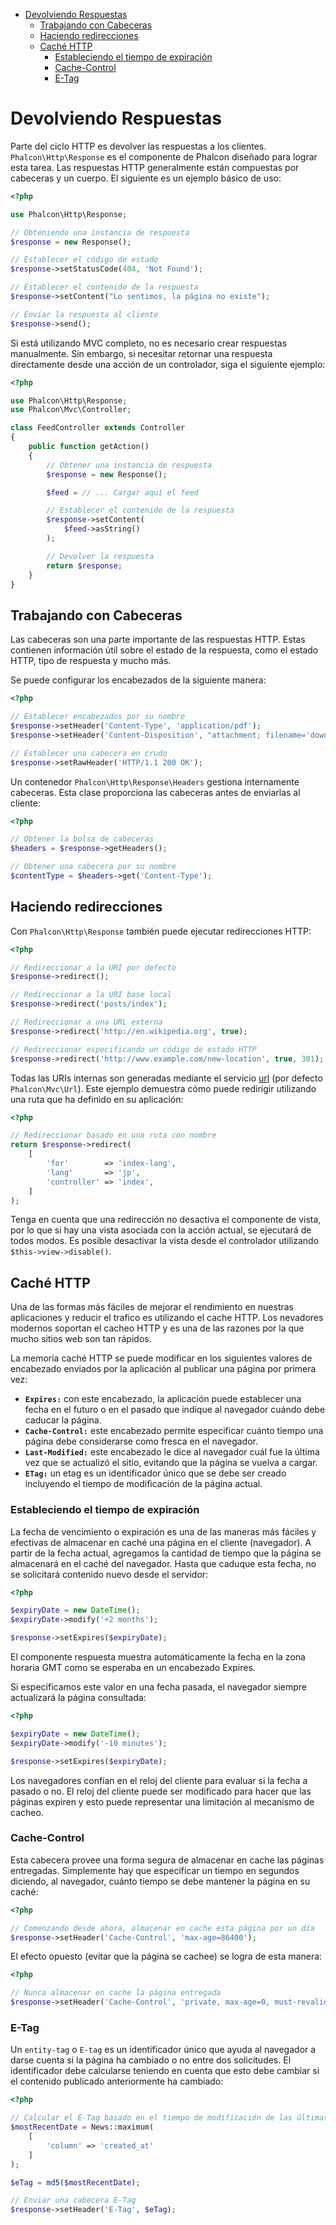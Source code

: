 <div class='article-menu'>
  <ul>
    <li>
      <a href="#overview">Devolviendo Respuestas</a> 
      <ul>
        <li>
          <a href="#working-with-headers">Trabajando con Cabeceras</a>
        </li>
        <li>
          <a href="#redirections">Haciendo redirecciones</a>
        </li>
        <li>
          <a href="#http-cache">Caché HTTP</a> 
          <ul>
            <li>
              <a href="#http-cache-expiration-time">Estableciendo el tiempo de expiración</a>
            </li>
            <li>
              <a href="#http-cache-control">Cache-Control</a>
            </li>
            <li>
              <a href="#http-cache-etag">E-Tag</a>
            </li>
          </ul>
        </li>
      </ul>
    </li>
  </ul>
</div>

<a name='overview'></a>

# Devolviendo Respuestas

Parte del ciclo HTTP es devolver las respuestas a los clientes. `Phalcon\Http\Response` es el componente de Phalcon diseñado para lograr esta tarea. Las respuestas HTTP generalmente están compuestas por cabeceras y un cuerpo. El siguiente es un ejemplo básico de uso:

```php
<?php

use Phalcon\Http\Response;

// Obteniendo una instancia de respuesta
$response = new Response();

// Establecer el código de estado
$response->setStatusCode(404, 'Not Found');

// Establecer el contenido de la respuesta
$response->setContent("Lo sentimos, la página no existe");

// Enviar la respuesta al cliente
$response->send();
```

Si está utilizando MVC completo, no es necesario crear respuestas manualmente. Sin embargo, si necesitar retornar una respuesta directamente desde una acción de un controlador, siga el siguiente ejemplo:

```php
<?php

use Phalcon\Http\Response;
use Phalcon\Mvc\Controller;

class FeedController extends Controller
{
    public function getAction()
    {
        // Obtener una instancia de respuesta
        $response = new Response();

        $feed = // ... Cargar aquí el feed

        // Establecer el contenido de la respuesta
        $response->setContent(
            $feed->asString()
        );

        // Devolver la respuesta
        return $response;
    }
}
```

<a name='working-with-headers'></a>

## Trabajando con Cabeceras

Las cabeceras son una parte importante de las respuestas HTTP. Estas contienen información útil sobre el estado de la respuesta, como el estado HTTP, tipo de respuesta y mucho más.

Se puede configurar los encabezados de la siguiente manera:

```php
<?php

// Establecer encabezados por su nombre
$response->setHeader('Content-Type', 'application/pdf');
$response->setHeader('Content-Disposition', "attachment; filename='downloaded.pdf'");

// Establecer una cabecera en crudo
$response->setRawHeader('HTTP/1.1 200 OK');
```

Un contenedor `Phalcon\Http\Response\Headers` gestiona internamente cabeceras. Esta clase proporciona las cabeceras antes de enviarlas al cliente:

```php
<?php

// Obtener la bolsa de cabeceras
$headers = $response->getHeaders();

// Obtener una cabecera por su nombre
$contentType = $headers->get('Content-Type');
```

<a name='redirections'></a>

## Haciendo redirecciones

Con `Phalcon\Http\Response` también puede ejecutar redirecciones HTTP:

```php
<?php

// Redireccionar a la URI por defecto
$response->redirect();

// Redireccionar a la URI base local
$response->redirect('posts/index');

// Redireccionar a una URL externa
$response->redirect('http://en.wikipedia.org', true);

// Redireccionar especificando un código de estado HTTP
$response->redirect('http://www.example.com/new-location', true, 301);
```

Todas las URIs internas son generadas mediante el servicio [url](/[[language]]/[[version]]/url) (por defecto `Phalcon\Mvc\Url`). Este ejemplo demuestra cómo puede redirigir utilizando una ruta que ha definido en su aplicación:

```php
<?php

// Redireccionar basado en una ruta con nombre
return $response->redirect(
    [
        'for'        => 'index-lang',
        'lang'       => 'jp',
        'controller' => 'index',
    ]
);
```

Tenga en cuenta que una redirección no desactiva el componente de vista, por lo que si hay una vista asociada con la acción actual, se ejecutará de todos modos. Es posible desactivar la vista desde el controlador utilizando `$this->view->disable()`.

<a name='http-cache'></a>

## Caché HTTP

Una de las formas más fáciles de mejorar el rendimiento en nuestras aplicaciones y reducir el trafico es utilizando el cache HTTP. Los nevadores modernos soportan el cacheo HTTP y es una de las razones por la que mucho sitios web son tan rápidos.

La memoria caché HTTP se puede modificar en los siguientes valores de encabezado enviados por la aplicación al publicar una página por primera vez:

* **`Expires:`** con este encabezado, la aplicación puede establecer una fecha en el futuro o en el pasado que indique al navegador cuándo debe caducar la página.
* **`Cache-Control:`** este encabezado permite especificar cuánto tiempo una página debe considerarse como fresca en el navegador.
* **`Last-Modified:`** este encabezado le dice al navegador cuál fue la última vez que se actualizó el sitio, evitando que la página se vuelva a cargar.
* **`ETag:`** un etag es un identificador único que se debe ser creado incluyendo el tiempo de modificación de la página actual.

<a name='http-cache-expiration-time'></a>

### Estableciendo el tiempo de expiración

La fecha de vencimiento o expiración es una de las maneras más fáciles y efectivas de almacenar en caché una página en el cliente (navegador). A partir de la fecha actual, agregamos la cantidad de tiempo que la página se almacenará en el caché del navegador. Hasta que caduque esta fecha, no se solicitará contenido nuevo desde el servidor:

```php
<?php

$expiryDate = new DateTime();
$expiryDate->modify('+2 months');

$response->setExpires($expiryDate);
```

El componente respuesta muestra automáticamente la fecha en la zona horaria GMT como se esperaba en un encabezado Expires.

Si especificamos este valor en una fecha pasada, el navegador siempre actualizará la página consultada:

```php
<?php

$expiryDate = new DateTime();
$expiryDate->modify('-10 minutes');

$response->setExpires($expiryDate);
```

Los navegadores confían en el reloj del cliente para evaluar si la fecha a pasado o no. El reloj del cliente puede ser modificado para hacer que las páginas expiren y esto puede representar una limitación al mecanismo de cacheo.

<a name='http-cache-control'></a>

### Cache-Control

Esta cabecera provee una forma segura de almacenar en cache las páginas entregadas. Simplemente hay que especificar un tiempo en segundos diciendo, al navegador, cuánto tiempo se debe mantener la página en su caché:

```php
<?php

// Comenzando desde ahora, almacenar en cache esta página por un día
$response->setHeader('Cache-Control', 'max-age=86400');
```

El efecto opuesto (evitar que la página se cachee) se logra de esta manera:

```php
<?php

// Nunca almacenar en cache la página entregada
$response->setHeader('Cache-Control', 'private, max-age=0, must-revalidate');
```

<a name='http-cache-etag'></a>

### E-Tag

Un `entity-tag` o `E-tag` es un identificador único que ayuda al navegador a darse cuenta si la página ha cambiado o no entre dos solicitudes. El identificador debe calcularse teniendo en cuenta que esto debe cambiar si el contenido publicado anteriormente ha cambiado:

```php
<?php

// Calcular el E-Tag basado en el tiempo de modificación de las últimas noticias
$mostRecentDate = News::maximum(
    [
        'column' => 'created_at'
    ]
);

$eTag = md5($mostRecentDate);

// Enviar una cabecera E-Tag
$response->setHeader('E-Tag', $eTag);
```